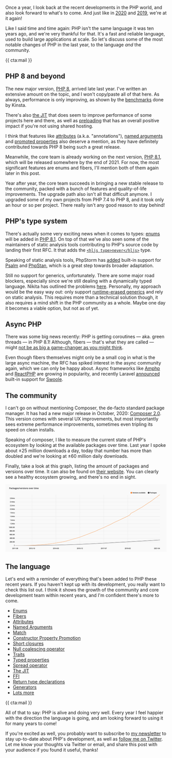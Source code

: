 Once a year, I look back at the recent developments in the PHP world, and also look forward to what's to come. And just like in [2020](/blog/php-in-2020) and [2019](/blog/php-in-2019), we're at it again!

Like I said time and time again: PHP isn't the same language it was ten years ago, and we're very thankful for that. It's a fast and reliable language, used to build large applications at scale. So let's discuss some of the most notable changes of PHP in the last year, to the language _and_ the community.

{{ cta:mail }}

## PHP 8 and beyond

The new major version, [PHP 8](/blog/new-in-php-8), arrived late last year. I've written an extensive amount on the topic, and I won't copy/paste all of that here. As always, performance is only improving, as shown by the [benchmarks](*https://kinsta.com/blog/php-benchmarks/) done by Kinsta. 

There's also [the JIT](/blog/jit-in-real-life-web-applications) that does seem to improve performance of some projects here and there, as well as [preloading](/blog/php-preload-benchmarks) that has an overall positive impact if you're not using shared hosting.

I think that features like [attributes](/blog/attributes-in-php-8) (a.k.a. "annotations"), [named arguments](/blog/php-8-named-arguments) and [promoted properties](/blog/constructor-promotion-in-php-8) also deserve a mention, as they have definitely contributed towards PHP 8 being such a great release.

Meanwhile, the core team is already working on the next version, [PHP 8.1](/blog/new-in-php-81), which will be released somewhere by the end of 2021. For now, the most significant features are enums and fibers, I'll mention both of them again later in this post.

Year after year, the core team succeeds in bringing a new stable release to the community, packed with a bunch of features and quality-of-life improvements. The upgrade path also isn't all that difficult anymore. I upgraded some of my own projects from PHP 7.4 to PHP 8, and it took only an hour or so per project. There really isn't any good reason to stay behind!

## PHP's type system

There's actually some very exciting news when it comes to types: [enums](/blog/php-enums) will be added in [PHP 8.1](/blog/new-in-php-81). On top of that we've also seen some of the maintainers of static analysis tools contributing to PHP's source code by landing their first RFC. It that adds the [`<hljs type>never</hljs>`](/blog/new-in-php-81#new-never-type-rfc) type.

Speaking of static analysis tools, PhpStorm has [added](*https://blog.jetbrains.com/phpstorm/2020/07/phpstan-and-psalm-support-coming-to-phpstorm/) built-in support for [Psalm](*https://psalm.dev/) and [PhpStan](*https://github.com/phpstan/phpstan), which is a great step towards broader adaptation.

Still no support for generics, unfortunately. There are some major road blockers, especially since we're still dealing with a dynamically typed language. Nikita has outlined the problems [here](*https://github.com/PHPGenerics/php-generics-rfc/issues/45). Personally, my approach would be the easy way out: only support [runtime-erased generics](*https://www.reddit.com/r/PHP/comments/iuhtgd/ive_proposed_an_approach_to_generics_on_internals/) and rely on static analysis. This requires more than a technical solution though, it also requires a mind shift in the PHP community as a whole. Maybe one day it becomes a viable option, but not as of yet.

## Async PHP

There was some big news recently: PHP is getting coroutines — aka. green threads — in PHP 8.1! Although, fibers — that's what they are called — might [not be as big a game-changer as you might think](/blog/fibers-with-a-grain-of-salt).

Even though fibers themselves might only be a small cog in what is the large async machine, the RFC has spiked interest in the async community again, which we can only be happy about. Async frameworks like [Amphp](*https://amphp.org/) and [ReactPHP](*https://reactphp.org/) are growing in popularity, and recently Laravel [announced](*https://laravel-news.com/laravel-octane) built-in support for [Swoole](*https://www.swoole.co.uk/).

## The community

I can't go on without mentioning Composer, the de-facto standard package manager. It has had a new major release in October, 2020: [Composer 2.0](*https://blog.packagist.com/composer-2-0-is-now-available/). This version comes with several UX improvements, but most importantly sees extreme performance improvements, sometimes even tripling its speed on clean installs.

Speaking of composer, I like to measure the current state of PHP's ecosystem by looking at the available packages over time. Last year I spoke about ±25 million downloads a day, today that number has more than doubled and we're looking at ±60 million daily downloads.

Finally, take a look at this graph, listing the amount of packages and versions over time. It can also be found on [their website](*https://packagist.org/statistics). You can clearly see a healthy ecosystem growing, and there's no end in sight.

![](/resources/img/blog/php-in-2021/01.png)

## The language

Let's end with a reminder of everything that's been added to PHP these recent years. If you haven't kept up with its development, you really want to check this list out. I think it shows the growth of the community and core development team within recent years, and I'm confident there's more to come.

- [Enums](/blog/php-enums)
- [Fibers](/blog/fibers-with-a-grain-of-salt)
- [Attributes](/blog/attributes-in-php-8)
- [Named Arguments](/blog/php-8-named-arguments)
- [Match](/blog/php-8-match-or-switch)
- [Constructor Property Promotion](/blog/constructor-promotion-in-php-8)
- [Short closures](/blog/short-closures-in-php)
- [Null coalescing operator](/blog/shorthand-comparisons-in-php#null-coalescing-operator)
- [Traits](*https://www.php.net/manual/en/language.oop5.traits.php)
- [Typed properties](/blog/typed-properties-in-php-74)
- [Spread operator](*https://wiki.php.net/rfc/argument_unpacking)
- [The JIT](/blog/php-jit)
- [FFI](*https://wiki.php.net/rfc/ffi)
- [Return type declarations](*https://www.php.net/manual/en/functions.returning-values.php#functions.returning-values.type-declaration)
- [Generators](*https://wiki.php.net/rfc/generators)
- [Lots more](/blog/new-in-php-8)

{{ cta:mail }}

All of that to say: PHP is alive and doing very well. Every year I feel happier with the direction the language is going, and am looking forward to using it for many years to come! 

If you're excited as well, you probably want to subscribe to [my newsletter](*/newsletter/subscribe) to stay up-to-date about PHP's development, as well as [follow me on Twitter](*https://twitter.com/brendt_gd). Let me know your thoughts via Twitter or email, and share this post with your audience if you found it useful, thanks!
